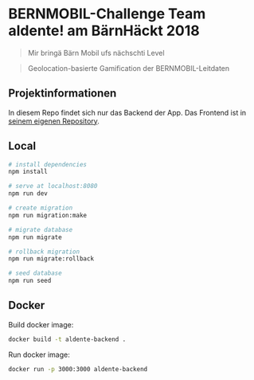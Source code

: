 # BERNMOBIL-Challenge Team aldente! am BärnHäckt 2018

> Mir bringä Bärn Mobil ufs nächschti Level

> Geolocation-basierte Gamification der BERNMOBIL-Leitdaten

## Projektinformationen

In diesem Repo findet sich nur das Backend der App. Das Frontend ist in [seinem eigenen Repository](https://github.com/Buffalom/bernhackt2018-aldente).


## Local 

``` bash
# install dependencies
npm install

# serve at localhost:8080
npm run dev

# create migration
npm run migration:make

# migrate database
npm run migrate

# rollback migration
npm run migrate:rollback

# seed database
npm run seed

```

## Docker

Build docker image:

```bash
docker build -t aldente-backend .
```

Run docker image:

```bash
docker run -p 3000:3000 aldente-backend
```
